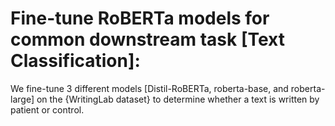 # Fine-tune RoBERTa models for common downstream task [Text Classification]:

We fine-tune 3 different models [Distil-RoBERTa, roberta-base, and roberta-large] on the {WritingLab dataset} to determine whether 
a text is written by patient or control.
